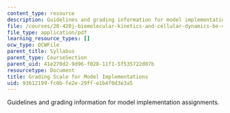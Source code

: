 ```yaml
---
content_type: resource
description: Guidelines and grading information for model implementation assignments.
file: /courses/20-420j-biomolecular-kinetics-and-cellular-dynamics-be-420j-fall-2004/93612199fc0bfe2e29ffe1b4f0d3e3a5_grad_sc_model.pdf
file_type: application/pdf
learning_resource_types: []
ocw_type: OCWFile
parent_title: Syllabus
parent_type: CourseSection
parent_uid: 41e270d2-9d96-f028-11f1-5f535722d07b
resourcetype: Document
title: Grading Scale for Model Implementations
uid: 93612199-fc0b-fe2e-29ff-e1b4f0d3e3a5
---
```

Guidelines and grading information for model implementation assignments.

